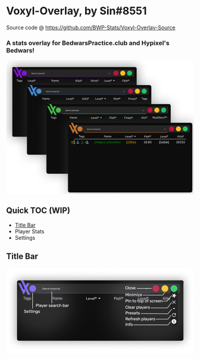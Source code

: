 # Voxyl-Overlay, by Sin#8551

Source code @ https://github.com/BWP-Stats/Voxyl-Overlay-Source

### A stats overlay for BedwarsPractice.club and Hypixel's Bedwars!
![](CascadingVoxylOverlaysv2.png)

## Quick TOC (WIP)
 - [Title Bar](https://github.com/BWP-Stats/Voxyl-Overlay/blob/main/README.md#title-bar)
 - Player Stats
 - Settings

## Title Bar
![](VoxylTitleBarDemov3.png)
